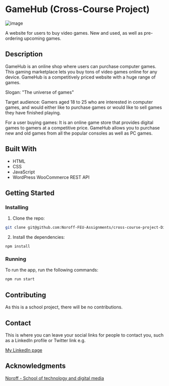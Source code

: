 # GameHub (Cross-Course Project)

![image](https://user-images.githubusercontent.com/91533917/170666414-17912cc0-6d6a-401e-badf-84d4ceab4994.png)


A website for users to buy video games. New and used, as well as pre-ordering upcoming games. 

## Description
GameHub is an online shop where users can purchase computer games. This gaming marketplace lets you buy tons of video games online for any device.
GameHub is a competitively priced website with a huge range of games.

Slogan: "The universe of games" 

Target audience: Gamers aged 18 to 25 who are interested in computer games, and would either like to purchase games or would like to sell games they have finished playing. 

For a user buying games: It is an online game store that provides digital games to gamers at a competitive price.
GameHub allows you to purchase new and old games from all the popular consoles as well as PC games. 

## Built With

- HTML
- CSS
- JavaScript
- WordPress WooCommerce REST API

## Getting Started

### Installing

1. Clone the repo:

```bash
git clone git@github.com:Noroff-FEU-Assignments/cross-course-project-DinaOluf.git
```

2. Install the dependencies:

```
npm install
```

### Running

To run the app, run the following commands:

```bash
npm run start
```

## Contributing

As this is a school project, there will be no contributions.

## Contact

This is where you can leave your social links for people to contact you, such as a LinkedIn profile or Twitter link e.g.

[My LinkedIn page](https://www.linkedin.com/in/dina-olufsen-42922721a/)


## Acknowledgments

[Noroff - School of technology and digital media](https://www.noroff.no/)
